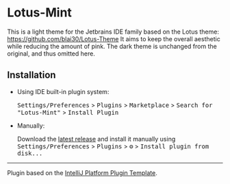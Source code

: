 # Lotus-Mint

<!-- Plugin description -->
This is a light theme for the Jetbrains IDE family based on the Lotus theme: https://github.com/blai30/Lotus-Theme
It aims to keep the overall aesthetic while reducing the amount of pink. The dark theme is unchanged from the original, and thus omitted here.
<!-- Plugin description end -->

## Installation

- Using IDE built-in plugin system:
  
  <kbd>Settings/Preferences</kbd> > <kbd>Plugins</kbd> > <kbd>Marketplace</kbd> > <kbd>Search for "Lotus-Mint"</kbd> >
  <kbd>Install Plugin</kbd>
  
- Manually:

  Download the [latest release](https://github.com/Spirits-/Lotus-Mint/releases/latest) and install it manually using
  <kbd>Settings/Preferences</kbd> > <kbd>Plugins</kbd> > <kbd>⚙️</kbd> > <kbd>Install plugin from disk...</kbd>


---
Plugin based on the [IntelliJ Platform Plugin Template][template].

[template]: https://github.com/JetBrains/intellij-platform-plugin-template
